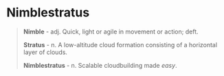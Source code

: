 
Nimblestratus
=============

>  **Nimble** - adj.  Quick, light or agile in movement or action; deft.
>
>  **Stratus** - n. A low-altitude cloud formation consisting of a horizontal layer of clouds.
>
>  **Nimblestratus** - n. Scalable cloudbuilding made *easy*.
